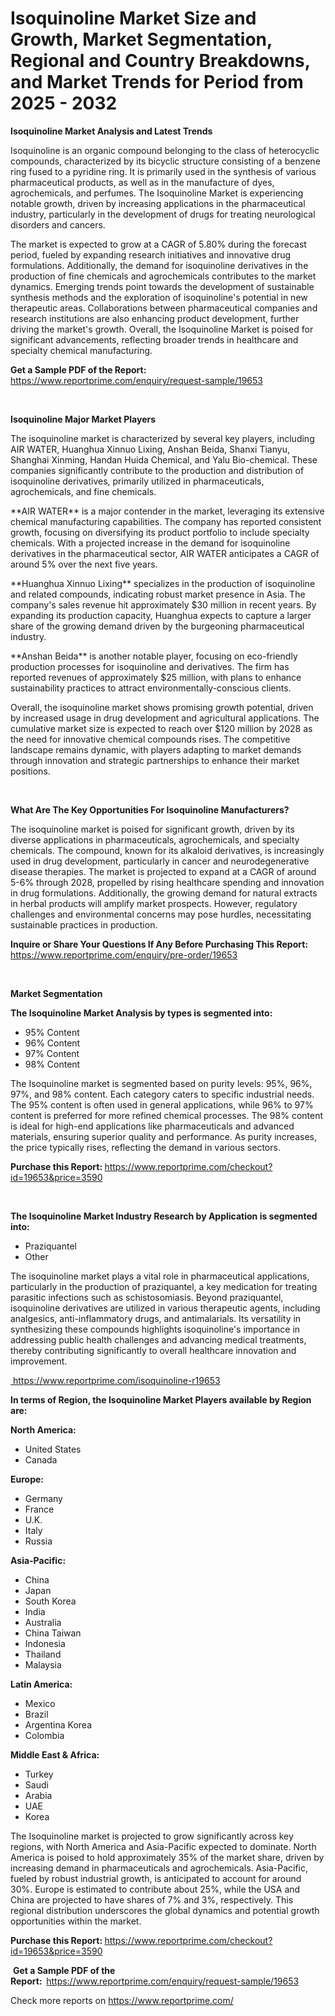 <p><h1>Isoquinoline Market Size and Growth, Market Segmentation, Regional and Country Breakdowns, and Market Trends for Period from 2025 -  2032</h1></p><p><strong>Isoquinoline Market Analysis and Latest Trends</strong></p>
<p><p>Isoquinoline is an organic compound belonging to the class of heterocyclic compounds, characterized by its bicyclic structure consisting of a benzene ring fused to a pyridine ring. It is primarily used in the synthesis of various pharmaceutical products, as well as in the manufacture of dyes, agrochemicals, and perfumes. The Isoquinoline Market is experiencing notable growth, driven by increasing applications in the pharmaceutical industry, particularly in the development of drugs for treating neurological disorders and cancers.</p><p>The market is expected to grow at a CAGR of 5.80% during the forecast period, fueled by expanding research initiatives and innovative drug formulations. Additionally, the demand for isoquinoline derivatives in the production of fine chemicals and agrochemicals contributes to the market dynamics. Emerging trends point towards the development of sustainable synthesis methods and the exploration of isoquinoline's potential in new therapeutic areas. Collaborations between pharmaceutical companies and research institutions are also enhancing product development, further driving the market's growth. Overall, the Isoquinoline Market is poised for significant advancements, reflecting broader trends in healthcare and specialty chemical manufacturing.</p></p>
<p><strong>Get a Sample PDF of the Report:&nbsp;</strong> <a href="https://www.reportprime.com/enquiry/request-sample/19653?utm_campaign=2205&utm_medium=2&utm_source=Github&utm_content=ia&utm_term=20032025&utm_id=isoquinoline">https://www.reportprime.com/enquiry/request-sample/19653</a></p>
<p>&nbsp;</p>
<p><strong>Isoquinoline Major Market Players</strong></p>
<p><p>The isoquinoline market is characterized by several key players, including AIR WATER, Huanghua Xinnuo Lixing, Anshan Beida, Shanxi Tianyu, Shanghai Xinming, Handan Huida Chemical, and Yalu Bio-chemical. These companies significantly contribute to the production and distribution of isoquinoline derivatives, primarily utilized in pharmaceuticals, agrochemicals, and fine chemicals.</p><p>**AIR WATER** is a major contender in the market, leveraging its extensive chemical manufacturing capabilities. The company has reported consistent growth, focusing on diversifying its product portfolio to include specialty chemicals. With a projected increase in the demand for isoquinoline derivatives in the pharmaceutical sector, AIR WATER anticipates a CAGR of around 5% over the next five years.</p><p>**Huanghua Xinnuo Lixing** specializes in the production of isoquinoline and related compounds, indicating robust market presence in Asia. The company's sales revenue hit approximately $30 million in recent years. By expanding its production capacity, Huanghua expects to capture a larger share of the growing demand driven by the burgeoning pharmaceutical industry.</p><p>**Anshan Beida** is another notable player, focusing on eco-friendly production processes for isoquinoline and derivatives. The firm has reported revenues of approximately $25 million, with plans to enhance sustainability practices to attract environmentally-conscious clients.</p><p>Overall, the isoquinoline market shows promising growth potential, driven by increased usage in drug development and agricultural applications. The cumulative market size is expected to reach over $120 million by 2028 as the need for innovative chemical compounds rises. The competitive landscape remains dynamic, with players adapting to market demands through innovation and strategic partnerships to enhance their market positions.</p></p>
<p>&nbsp;</p>
<p><strong>What Are The Key Opportunities For Isoquinoline Manufacturers?</strong></p>
<p><p>The isoquinoline market is poised for significant growth, driven by its diverse applications in pharmaceuticals, agrochemicals, and specialty chemicals. The compound, known for its alkaloid derivatives, is increasingly used in drug development, particularly in cancer and neurodegenerative disease therapies. The market is projected to expand at a CAGR of around 5-6% through 2028, propelled by rising healthcare spending and innovation in drug formulations. Additionally, the growing demand for natural extracts in herbal products will amplify market prospects. However, regulatory challenges and environmental concerns may pose hurdles, necessitating sustainable practices in production.</p></p>
<p><strong>Inquire or Share Your Questions If Any Before Purchasing This Report:</strong> <a href="https://www.reportprime.com/enquiry/pre-order/19653?utm_campaign=2205&utm_medium=2&utm_source=Github&utm_content=ia&utm_term=20032025&utm_id=isoquinoline">https://www.reportprime.com/enquiry/pre-order/19653</a></p>
<p>&nbsp;</p>
<p><strong>Market Segmentation</strong></p>
<p><strong>The Isoquinoline Market Analysis by types is segmented into:</strong></p>
<p><ul><li>95% Content</li><li>96% Content</li><li>97% Content</li><li>98% Content</li></ul></p>
<p><p>The Isoquinoline market is segmented based on purity levels: 95%, 96%, 97%, and 98% content. Each category caters to specific industrial needs. The 95% content is often used in general applications, while 96% to 97% content is preferred for more refined chemical processes. The 98% content is ideal for high-end applications like pharmaceuticals and advanced materials, ensuring superior quality and performance. As purity increases, the price typically rises, reflecting the demand in various sectors.</p></p>
<p><strong>Purchase this Report:&nbsp;</strong><a href="https://www.reportprime.com/checkout?id=19653&price=3590&utm_campaign=2205&utm_medium=2&utm_source=Github&utm_content=ia&utm_term=20032025&utm_id=isoquinoline">https://www.reportprime.com/checkout?id=19653&price=3590</a></p>
<p>&nbsp;</p>
<p><strong>The Isoquinoline Market Industry Research by Application is segmented into:</strong></p>
<p><ul><li>Praziquantel</li><li>Other</li></ul></p>
<p><p>The isoquinoline market plays a vital role in pharmaceutical applications, particularly in the production of praziquantel, a key medication for treating parasitic infections such as schistosomiasis. Beyond praziquantel, isoquinoline derivatives are utilized in various therapeutic agents, including analgesics, anti-inflammatory drugs, and antimalarials. Its versatility in synthesizing these compounds highlights isoquinoline's importance in addressing public health challenges and advancing medical treatments, thereby contributing significantly to overall healthcare innovation and improvement.</p></p>
<p><a href="https://www.reportprime.com/isoquinoline-r19653?utm_campaign=2205&utm_medium=2&utm_source=Github&utm_content=ia&utm_term=20032025&utm_id=isoquinoline">&nbsp;https://www.reportprime.com/isoquinoline-r19653</a></p>
<p><strong>In terms of Region, the Isoquinoline Market Players available by Region are:</strong></p>
<p>
    <p> <strong> North America: </strong>
        <ul>
            <li>United States</li>
            <li>Canada</li>
        </ul>
        </p> 
    <p> <strong> Europe: </strong>
        <ul>
            <li>Germany</li>
            <li>France</li>
            <li>U.K.</li>
            <li>Italy</li>
            <li>Russia</li>
        </ul>
        </p> 
    <p> <strong> Asia-Pacific: </strong>
        <ul>
            <li>China</li>
            <li>Japan</li>
            <li>South Korea</li>
            <li>India</li>
            <li>Australia</li>
            <li>China Taiwan</li>
            <li>Indonesia</li>
            <li>Thailand</li>
            <li>Malaysia</li>
        </ul>
        </p> 
    <p> <strong> Latin America: </strong>
        <ul>
            <li>Mexico</li>
            <li>Brazil</li>
            <li>Argentina Korea</li>
            <li>Colombia</li>
        </ul>
        </p> 
    <p> <strong> Middle East & Africa: </strong>
        <ul>
            <li>Turkey</li>
            <li>Saudi</li>
            <li>Arabia</li>
            <li>UAE</li>
            <li>Korea</li>
        </ul>
    </p>
    </p>
<p><p>The Isoquinoline market is projected to grow significantly across key regions, with North America and Asia-Pacific expected to dominate. North America is poised to hold approximately 35% of the market share, driven by increasing demand in pharmaceuticals and agrochemicals. Asia-Pacific, fueled by robust industrial growth, is anticipated to account for around 30%. Europe is estimated to contribute about 25%, while the USA and China are projected to have shares of 7% and 3%, respectively. This regional distribution underscores the global dynamics and potential growth opportunities within the market.</p></p>
<p><strong>Purchase this Report: </strong><a href="https://www.reportprime.com/checkout?id=19653&price=3590&utm_campaign=2205&utm_medium=2&utm_source=Github&utm_content=ia&utm_term=20032025&utm_id=isoquinoline">https://www.reportprime.com/checkout?id=19653&price=3590</a></p>
<p>&nbsp;<strong>Get a Sample PDF of the Report:&nbsp;&nbsp;</strong><a href="https://www.reportprime.com/enquiry/request-sample/19653?utm_campaign=2205&utm_medium=2&utm_source=Github&utm_content=ia&utm_term=20032025&utm_id=isoquinoline">https://www.reportprime.com/enquiry/request-sample/19653</a></p>
<p><strong></strong></p>
<p>Check more reports on <a href="https://www.reportprime.com/?utm_campaign=2205&utm_medium=2&utm_source=Github&utm_content=ia&utm_term=20032025&utm_id=isoquinoline">https://www.reportprime.com/</a></p>